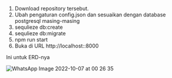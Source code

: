 1. Download repository tersebut.
2. Ubah pengaturan config.json dan sesuaikan dengan database postgresql masing-masing
3. sequlieze db:create
4. sequlieze db:migrate
5. npm run start
6. Buka di URL http://localhost::8000

Ini untuk ERD-nya

![WhatsApp Image 2022-10-07 at 00 26 35](https://user-images.githubusercontent.com/75536764/194715922-17a06594-1802-4336-8153-005d517a6585.jpeg)
